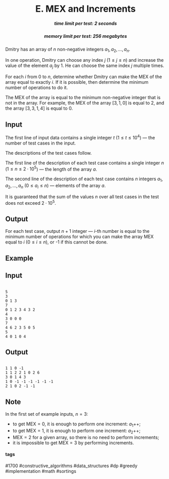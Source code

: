 <h1 style='text-align: center;'> E. MEX and Increments</h1>

<h5 style='text-align: center;'>time limit per test: 2 seconds</h5>
<h5 style='text-align: center;'>memory limit per test: 256 megabytes</h5>

Dmitry has an array of $n$ non-negative integers $a_1, a_2, \dots, a_n$.

In one operation, Dmitry can choose any index $j$ ($1 \le j \le n$) and increase the value of the element $a_j$ by $1$. He can choose the same index $j$ multiple times.

For each $i$ from $0$ to $n$, determine whether Dmitry can make the $\mathrm{MEX}$ of the array equal to exactly $i$. If it is possible, then determine the minimum number of operations to do it.

The $\mathrm{MEX}$ of the array is equal to the minimum non-negative integer that is not in the array. For example, the $\mathrm{MEX}$ of the array $[3, 1, 0]$ is equal to $2$, and the array $[3, 3, 1, 4]$ is equal to $0$.

## Input

The first line of input data contains a single integer $t$ ($1 \le t \le 10^4$) — the number of test cases in the input. 

The descriptions of the test cases follow.

The first line of the description of each test case contains a single integer $n$ ($1 \le n \le 2 \cdot 10^5$) — the length of the array $a$.

The second line of the description of each test case contains $n$ integers $a_1, a_2, \dots, a_n$ ($0 \le a_i \le n$) — elements of the array $a$.

It is guaranteed that the sum of the values $n$ over all test cases in the test does not exceed $2\cdot10^5$.

## Output

For each test case, output $n + 1$ integer — $i$-th number is equal to the minimum number of operations for which you can make the array $\mathrm{MEX}$ equal to $i$ ($0 \le i \le n$), or -1 if this cannot be done.

## Example

## Input


```

5
3
0 1 3
7
0 1 2 3 4 3 2
4
3 0 0 0
7
4 6 2 3 5 0 5
5
4 0 1 0 4

```
## Output


```

1 1 0 -1 
1 1 2 2 1 0 2 6 
3 0 1 4 3 
1 0 -1 -1 -1 -1 -1 -1 
2 1 0 2 -1 -1 

```
## Note

In the first set of example inputs, $n=3$:

* to get $\mathrm{MEX}=0$, it is enough to perform one increment: $a_1$++;
* to get $\mathrm{MEX}=1$, it is enough to perform one increment: $a_2$++;
* $\mathrm{MEX}=2$ for a given array, so there is no need to perform increments;
* it is impossible to get $\mathrm{MEX}=3$ by performing increments.


#### tags 

#1700 #constructive_algorithms #data_structures #dp #greedy #implementation #math #sortings 